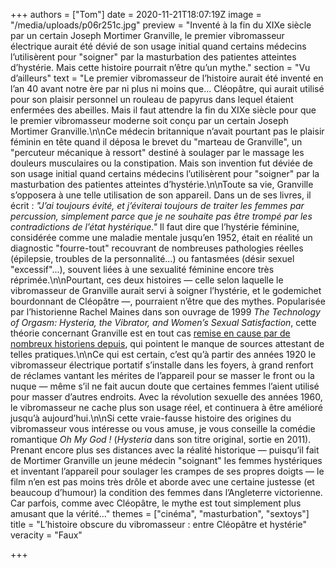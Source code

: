 +++
authors = ["Tom"]
date = 2020-11-21T18:07:19Z
image = "/media/uploads/p06r251c.jpg"
preview = "Inventé à la fin du XIXe siècle par un certain Joseph Mortimer Granville, le premier vibromasseur électrique aurait été dévié de son usage initial quand certains médecins l’utilisèrent pour \"soigner\" par la masturbation des patientes atteintes d’hystérie. Mais cette histoire pourrait n’être qu’un mythe."
section = "Vu d’ailleurs"
text = "Le premier vibromasseur de l’histoire aurait été inventé en l’an 40 avant notre ère par ni plus ni moins que... Cléopâtre, qui aurait utilisé pour son plaisir personnel un rouleau de papyrus dans lequel étaient enfermées des abeilles. Mais il faut attendre la fin du XIXe siècle pour que le premier vibromasseur moderne soit conçu par un certain Joseph Mortimer Granville.\n\nCe médecin britannique n’avait pourtant pas le plaisir féminin en tête quand il déposa le brevet du \"marteau de Granville\", un \"percuteur mécanique à ressort\" destiné à soulager par le massage les douleurs musculaires ou la constipation. Mais son invention fut déviée de son usage initial quand certains médecins l’utilisèrent pour \"soigner\" par la masturbation des patientes atteintes d’hystérie.\n\nToute sa vie, Granville s’opposera à une telle utilisation de son appareil. Dans un de ses livres, il écrit&nbsp;: _\"J’ai toujours évité, et j’éviterai toujours de traiter les femmes par percussion, simplement parce que je ne souhaite pas être trompé par les contradictions de l’état hystérique.\"_ Il faut dire que l’hystérie féminine, considérée comme une maladie mentale jusqu’en 1952, était en réalité un diagnostic \"fourre-tout\" recouvrant de nombreuses pathologies réelles (épilepsie, troubles de la personnalité...) ou fantasmées (désir sexuel \"excessif\"...), souvent liées à une sexualité féminine encore très réprimée.\n\nPourtant, ces deux histoires — celle selon laquelle le vibromasseur de Granville aurait servi à soigner l’hystérie, et le godemichet bourdonnant de Cléopâtre —, pourraient n’être que des mythes. Popularisée par l’historienne Rachel Maines dans son ouvrage de 1999 _The Technology of Orgasm: Hysteria, the Vibrator, and Women’s Sexual Satisfaction_, cette théorie concernant Granville est en tout cas [remise en cause par de nombreux historiens depuis](https://www.bbc.com/future/article/20181107-the-history-of-the-vibrator), qui pointent le manque de sources attestant de telles pratiques.\n\nCe qui est certain, c’est qu’à partir des années 1920 le vibromasseur électrique portatif s’installe dans les foyers, à grand renfort de réclames vantant les mérites de l’appareil pour se masser le front ou la nuque — même s’il ne fait aucun doute que certaines femmes l’aient utilisé pour masser d’autres endroits. Avec la révolution sexuelle des années 1960, le vibromasseur ne cache plus son usage réel, et continuera à être amélioré jusqu’à aujourd’hui.\n\nSi cette vraie-fausse histoire des origines du vibromasseur vous intéresse ou vous amuse, je vous conseille la comédie romantique _Oh My God&nbsp;!_ (_Hysteria_ dans son titre original, sortie en 2011). Prenant encore plus ses distances avec la réalité historique — puisqu’il fait de Mortimer Granville un jeune médecin \"soignant\" les femmes hystériques et inventant l’appareil pour soulager les crampes de ses propres doigts — le film n’en est pas moins très drôle et aborde avec une certaine justesse (et beaucoup d’humour) la condition des femmes dans l’Angleterre victorienne. Car parfois, comme avec Cléopâtre, le mythe est tout simplement plus amusant que la vérité..."
themes = ["cinéma", "masturbation", "sextoys"]
title = "L’histoire obscure du vibromasseur&nbsp;: entre Cléopâtre et hystérie"
veracity = "Faux"

+++
